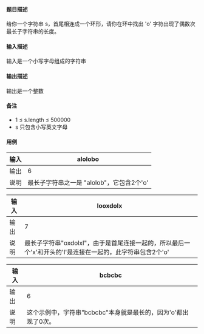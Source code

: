 #### 题目描述

给你一个字符串 s，首尾相连成一个环形，请你在环中找出 'o' 字符出现了偶数次最长子字符串的长度。

#### 输入描述

输入是一个小写字母组成的字符串

#### 输出描述

输出是一个整数

#### 备注

* 1 ≤ s.length ≤ 500000
* s 只包含小写英文字母

#### 用例


| 输入 | alolobo                                   |
| ------ | ------------------------------------------- |
| 输出 | 6                                         |
| 说明 | 最长子字符串之一是 "alolob"，它包含2个'o' |


| 输入 | looxdolx                                                                                                  |
| ------ | ----------------------------------------------------------------------------------------------------------- |
| 输出 | 7                                                                                                         |
| 说明 | 最长子字符串"oxdolxl"，由于是首尾连接一起的，所以最后一个'x'和开头的'l'是连接在一起的，此字符串包含2个'o' |


| 输入 | bcbcbc                                                         |
| ------ | ---------------------------------------------------------------- |
| 输出 | 6                                                              |
| 说明 | 这个示例中，字符串"bcbcbc"本身就是最长的，因为'o'都出现了0次。 |
